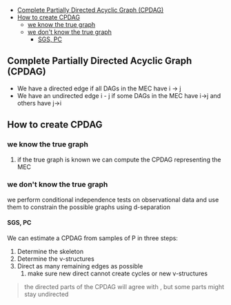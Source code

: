 
- [Complete Partially Directed Acyclic Graph (CPDAG)](#complete-partially-directed-acyclic-graph-cpdag)
- [How to create CPDAG](#how-to-create-cpdag)
  - [we know the true graph](#we-know-the-true-graph)
  - [we don't know the true graph](#we-dont-know-the-true-graph)
    - [SGS, PC](#sgs-pc)


## Complete Partially Directed Acyclic Graph (CPDAG)
- We have a directed edge  if all DAGs in the MEC have  i -> j 
- We have an undirected edge i - j if some DAGs in the MEC have i->j and others have j->i


## How to create CPDAG
### we know the true graph
1. if the true graph is known we can compute the CPDAG representing the MEC

### we don't know the true graph
we perform conditional independence tests on observational data 
and use them to constrain the possible graphs using d-separation

#### SGS, PC
We can estimate a CPDAG from samples of P in three steps: 
1. Determine the skeleton 
2. Determine the v-structures 
3. Direct as many remaining edges as possible 
   1. make sure new direct cannot create cycles or new v-structures
> the directed parts of the CPDAG will agree with , but some parts might stay undirected



